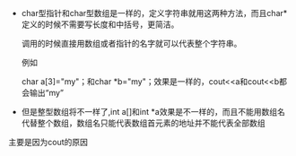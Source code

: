 - char型指针和char型数组是一样的，定义字符串就用这两种方法，而且char*定义的时候不需要写长度和中括号，更简洁。

  调用的时候直接用数组或者指针的名字就可以代表整个字符串。

  例如

  char a[3]="my"；和char *b="my"；效果是一样的，cout<<a和cout<<b都会输出“my”

- 但是整型数组将不一样了,int a[]和int *a效果是不一样的，而且不能用数组名代替整个数组，数组名只能代表数组首元素的地址并不能代表全部数组





主要是因为cout的原因



